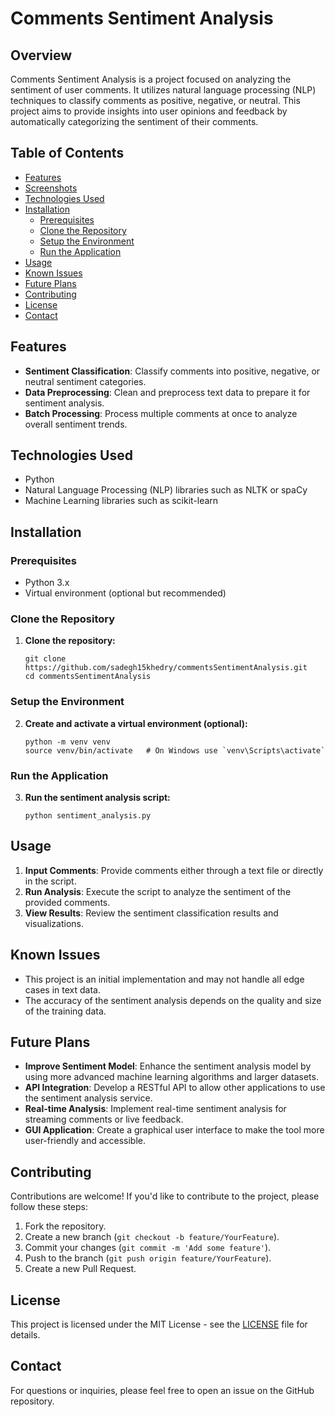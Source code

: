 # Comments Sentiment Analysis

## Overview

Comments Sentiment Analysis is a project focused on analyzing the sentiment of user comments. It utilizes natural language processing (NLP) techniques to classify comments as positive, negative, or neutral. This project aims to provide insights into user opinions and feedback by automatically categorizing the sentiment of their comments.

## Table of Contents

- [Features](#features)
- [Screenshots](#screenshots)
- [Technologies Used](#technologies-used)
- [Installation](#installation)
  - [Prerequisites](#prerequisites)
  - [Clone the Repository](#clone-the-repository)
  - [Setup the Environment](#setup-the-environment)
  - [Run the Application](#run-the-application)
- [Usage](#usage)
- [Known Issues](#known-issues)
- [Future Plans](#future-plans)
- [Contributing](#contributing)
- [License](#license)
- [Contact](#contact)

## Features

- **Sentiment Classification**: Classify comments into positive, negative, or neutral sentiment categories.
- **Data Preprocessing**: Clean and preprocess text data to prepare it for sentiment analysis.
- **Batch Processing**: Process multiple comments at once to analyze overall sentiment trends.


## Technologies Used

- Python
- Natural Language Processing (NLP) libraries such as NLTK or spaCy
- Machine Learning libraries such as scikit-learn


## Installation

### Prerequisites

- Python 3.x
- Virtual environment (optional but recommended)

### Clone the Repository

1. **Clone the repository:**
   ```
   git clone https://github.com/sadegh15khedry/commentsSentimentAnalysis.git
   cd commentsSentimentAnalysis
   ```

### Setup the Environment

2. **Create and activate a virtual environment (optional):**
   ```
   python -m venv venv
   source venv/bin/activate   # On Windows use `venv\Scripts\activate`
   ```


### Run the Application

3. **Run the sentiment analysis script:**
   ```
   python sentiment_analysis.py
   ```

## Usage

1. **Input Comments**: Provide comments either through a text file or directly in the script.
2. **Run Analysis**: Execute the script to analyze the sentiment of the provided comments.
3. **View Results**: Review the sentiment classification results and visualizations.

## Known Issues

- This project is an initial implementation and may not handle all edge cases in text data.
- The accuracy of the sentiment analysis depends on the quality and size of the training data.

## Future Plans

- **Improve Sentiment Model**: Enhance the sentiment analysis model by using more advanced machine learning algorithms and larger datasets.
- **API Integration**: Develop a RESTful API to allow other applications to use the sentiment analysis service.
- **Real-time Analysis**: Implement real-time sentiment analysis for streaming comments or live feedback.
- **GUI Application**: Create a graphical user interface to make the tool more user-friendly and accessible.

## Contributing

Contributions are welcome! If you'd like to contribute to the project, please follow these steps:
1. Fork the repository.
2. Create a new branch (`git checkout -b feature/YourFeature`).
3. Commit your changes (`git commit -m 'Add some feature'`).
4. Push to the branch (`git push origin feature/YourFeature`).
5. Create a new Pull Request.

## License

This project is licensed under the MIT License - see the [LICENSE](LICENSE) file for details.

## Contact

For questions or inquiries, please feel free to open an issue on the GitHub repository.
